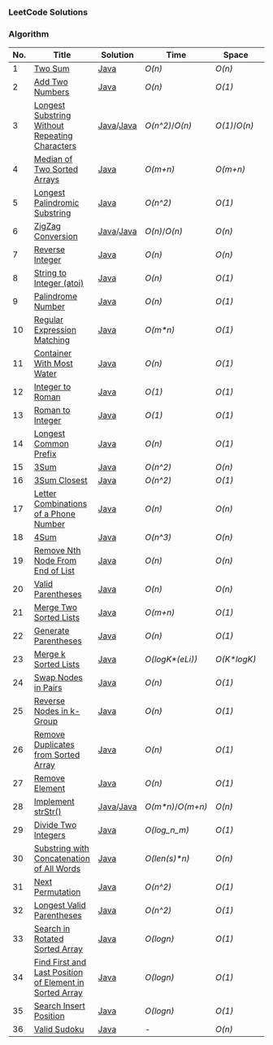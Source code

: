 ### LeetCode Solutions

### Algorithm

| No.  | Title                                                        | Solution                                                     | Time             | Space         | Difficulty |
| :--- | ------------------------------------------------------------ | ------------------------------------------------------------ | ---------------- | ------------- | ---------- |
| 1    | [Two Sum](https://leetcode.com/problems/two-sum/#/description) | [Java](src/main/java/org/sherlockyb/leetcode/array/twoSum/Solution.java) | *O(n)*           | *O(n)*        | Easy       |
| 2    | [Add Two Numbers](https://leetcode.com/problems/add-two-numbers) | [Java](src/main/java/org/sherlockyb/leetcode/linkedlist/addTwoNumbers/Solution.java) | *O(n)*           | *O(1)*        | Medium     |
| 3    | [Longest Substring Without Repeating Characters](https://leetcode.com/problems/longest-substring-without-repeating-characters/#/description) | [Java](src/main/java/org/sherlockyb/leetcode/string/longestSubstringWithoutRepeatingCharacters/Solution.java)/[Java](src/main/java/org/sherlockyb/leetcode/string/longestSubstringWithoutRepeatingCharacters/SolutionFaster.java) | *O(n^2)*/*O(n)*  | *O(1)*/*O(n)* | Medium     |
| 4    | [Median of Two Sorted Arrays](https://leetcode.com/problems/median-of-two-sorted-arrays/#/description) | [Java](src/main/java/org/sherlockyb/leetcode/array/medianOfTwoSortedArrays/Solution.java) | *O(m+n)*         | *O(m+n)*      | Hard       |
| 5    | [Longest Palindromic Substring](https://leetcode.com/problems/longest-palindromic-substring/#/description) | [Java](src/main/java/org/sherlockyb/leetcode/string/longestPalindromicSubstring/Solution.java) | *O(n^2)*         | *O(1)*        | Medium     |
| 6    | [ZigZag Conversion](https://leetcode.com/problems/zigzag-conversion/#/description) | [Java](src/main/java/org/sherlockyb/leetcode/string/zigZagConversion/Solution.java)/[Java](src/main/java/org/sherlockyb/leetcode/string/zigZagConversion/SolutionB.java) | *O(n)*/*O(n)*    | *O(n)*        | Medium     |
| 7    | [Reverse Integer](https://leetcode.com/problems/reverse-integer/#/description) | [Java](src/main/java/org/sherlockyb/leetcode/math/reverseInteger/Solution.java) | *O(n)*           | *O(n)*        | Easy       |
| 8    | [String to Integer (atoi)](https://leetcode.com/problems/string-to-integer-atoi/#/description) | [Java](src/main/java/org/sherlockyb/leetcode/string/stringToInteger/Solution.java) | *O(n)*           | *O(1)*        | Medium     |
| 9    | [Palindrome Number](https://leetcode.com/problems/palindrome-number/#/description) | [Java](src/main/java/org/sherlockyb/leetcode/math/palindromeNumber/Solution.java) | *O(n)*           | *O(1)*        | Easy       |
| 10   | [Regular Expression Matching](https://leetcode.com/problems/regular-expression-matching/#/description) | [Java](src/main/java/org/sherlockyb/leetcode/string/regularExpressionMatching/Solution.java) | *O(m\*n)*        | *O(1)*        | Hard       |
| 11   | [Container With Most Water](https://leetcode.com/problems/container-with-most-water/#/description) | [Java](src/main/java/org/sherlockyb/leetcode/dynamicProgramming/containerWithMostWater/Solution.java) | *O(n)*           | *O(1)*        | Medium     |
| 12   | [Integer to Roman](https://leetcode.com/problems/integer-to-roman/#/description) | [Java](src/main/java/org/sherlockyb/leetcode/math/integerToRoman/Solution.java) | *O(1)*           | *O(1)*        | Medium     |
| 13   | [Roman to Integer](https://leetcode.com/problems/roman-to-integer/#/description) | [Java](src/main/java/org/sherlockyb/leetcode/math/romanToInteger/Solution.java) | *O(1)*           | *O(1)*        | Easy       |
| 14   | [Longest Common Prefix](https://leetcode.com/problems/longest-common-prefix/#/description) | [Java](src/main/java/org/sherlockyb/leetcode/string/longestCommonPrefix/Solution.java) | *O(n)*           | *O(1)*        | Easy       |
| 15   | [3Sum](src/main/java/org/sherlockyb/leetcode/array/threeSum/Solution.java) | [Java](src/main/java/org/sherlockyb/leetcode/array/threeSum/Solution.java) | *O(n^2)*         | *O(n)*        | Medium     |
| 16   | [3Sum Closest](https://leetcode.com/problems/3sum-closest/#/description) | [Java](src/main/java/org/sherlockyb/leetcode/array/threeSumClosest/Solution.java) | *O(n^2)*         | *O(1)*        | Medium     |
| 17   | [Letter Combinations of a Phone Number](https://leetcode.com/problems/letter-combinations-of-a-phone-number/#/description) | [Java](src/main/java/org/sherlockyb/leetcode/math/LetterCombinationOfPhoneNumber/Solution.java) | *O(n)*           | *O(n)*        | Medium     |
| 18   | [4Sum](https://leetcode.com/problems/4sum/#/description)     | [Java](src/main/java/org/sherlockyb/leetcode/array/fourSum/Solution.java) | *O(n^3)*         | *O(n)*        | Medium     |
| 19   | [Remove Nth Node From End of List](https://leetcode.com/problems/remove-nth-node-from-end-of-list/#/description) | [Java](src/main/java/org/sherlockyb/leetcode/linkedlist/removeNthNodeFromEndofList/Solution.java) | *O(n)*           | *O(n)*        | Medium     |
| 20   | [Valid Parentheses](https://leetcode.com/problems/valid-parentheses/#/description) | [Java](src/main/java/org/sherlockyb/leetcode/stack/validParentheses/Solution.java) | *O(n)*           | *O(n)*        | Easy       |
| 21   | [Merge Two Sorted Lists](https://leetcode.com/problems/merge-two-sorted-lists/#/description) | [Java](src/main/java/org/sherlockyb/leetcode/linkedlist/mergeTwoSortedLists/Solution.java) | *O(m+n)*         | *O(1)*        | Easy       |
| 22   | [Generate Parentheses](https://leetcode.com/problems/generate-parentheses/description/) | [Java](src/main/java/org/sherlockyb/leetcode/backtracking/generateParentheses/Solution.java) | *O(n)*           | *O(1)*        | Medium     |
| 23   | [Merge k Sorted Lists](https://leetcode.com/problems/merge-k-sorted-lists/description/) | [Java](src/main/java/org/sherlockyb/leetcode/linkedlist/mergekSortedLists/Solution.java) | *O(logK\*(eLi))* | *O(K\*logK)*  | Hard       |
| 24 |[Swap Nodes in Pairs](https://leetcode.com/problems/swap-nodes-in-pairs/description/)|[Java](src/main/java/org/sherlockyb/leetcode/linkedlist/swapNodesInPairs/Solution.java)|*O(n)*|*O(1)*|Medium|
| 25 |[Reverse Nodes in k-Group](https://leetcode.com/problems/reverse-nodes-in-k-group/description/)|[Java](src/main/java/org/sherlockyb/leetcode/linkedlist/reverseNodesInkGroup/Solution.java)|*O(n)*|*O(1)*|Hard|
| 26 |[Remove Duplicates from Sorted Array](https://leetcode.com/problems/remove-duplicates-from-sorted-array/description/)|[Java](src/main/java/org/sherlockyb/leetcode/array/removeDuplicatesFromSortedArray/Solution.java)|*O(n)*|*O(1)*|Easy|
| 27 |[Remove Element](https://leetcode.com/problems/remove-element/description/)|[Java](src/main/java/org/sherlockyb/leetcode/array/removeElement/Solution.java)|*O(n)*|*O(1)*|Easy|
| 28 |[Implement strStr()](https://leetcode.com/problems/implement-strstr/description/)|[Java](src/main/java/org/sherlockyb/leetcode/string/implementStrStr/Solution.java)/[Java](src/main/java/org/sherlockyb/leetcode/string/implementStrStr/SolutionKmp.java)|*O(m\*n)*/*O(m+n)*|*O(n)*|Easy|
| 29 |[Divide Two Integers](https://leetcode.com/problems/divide-two-integers/description/)|[Java](src/main/java/org/sherlockyb/leetcode/math/divideTwoIntegers/Solution.java)|*O(log_n_m)*|*O(1)*|Medium|
| 30 |[Substring with Concatenation of All Words](https://leetcode.com/problems/substring-with-concatenation-of-all-words/description/)|[Java](src/main/java/org/sherlockyb/leetcode/string/substringWithConcatenationOfAllWords/Solution.java)|*O(len(s)\*n)*|*O(n)*|Hard|
| 31 |[Next Permutation](https://leetcode.com/problems/next-permutation/description/)|[Java](src/main/java/org/sherlockyb/leetcode/array/nextPermutation/Solution.java)|*O(n^2)*|*O(1)*|Medium|
| 32 |[Longest Valid Parentheses](https://leetcode.com/problems/longest-valid-parentheses/description/)|[Java](src/main/java/org/sherlockyb/leetcode/stack/longestValidParentheses/Solution.java)|*O(n^2)*|*O(1)*|Hard|
| 33 |[Search in Rotated Sorted Array](https://leetcode.com/problems/search-in-rotated-sorted-array/description/)|[Java](src/main/java/org/sherlockyb/leetcode/array/searchInRotatedSortedArray/Solution.java)|*O(logn)*|*O(1)*|Medium|
|34|[Find First and Last Position of Element in Sorted Array](https://leetcode.com/problems/find-first-and-last-position-of-element-in-sorted-array/)|[Java](src/main/java/org/sherlockyb/leetcode/array/firstAndLastPositionInSortedArray/Solution.java)|*O(logn)*|*O(1)*|Medium|
|35|[Search Insert Position](https://leetcode.com/problems/search-insert-position/)|[Java](src/main/java/org/sherlockyb/leetcode/array/searchInsertPosition/Solution.java)|*O(logn)*|*O(1)*|Easy|
|36|[Valid Sudoku](https://leetcode.com/problems/valid-sudoku/)|[Java](src/main/java/org/sherlockyb/leetcode/array/validSudoku/Solution.java)|-|*O(n)*|Medium|